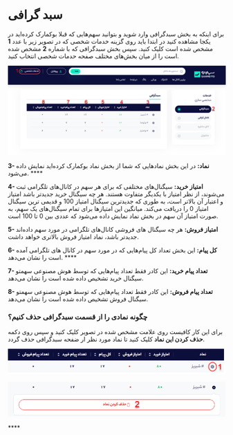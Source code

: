 # سبد گرافی

برای اینکه به بخش سبدگرافی وارد شوید و بتوانید سهم‌هایی که قبلا بوکمارک کرده‌اید در یکجا مشاهده کنید در ابتدا باید روی گزینه خدمات شخصی که در تصویر زیر با عدد **1** مشخص شده است کلیک کنید. سپس بخش سبدگرافی که با شماره **2** مشخص شده است  را از میان بخش‌های مختلف صفحه  حدمات شخصی انتخاب کنید.

![](../.gitbook/assets/sbdgrafy.png)

**3- نماد:** در این بخش نمادهایی که شما از بخش نماد بوکمارک کرده‌اید نمایش داده می‌شود. ****

**4- امتیاز خرید:** سیگنال‌های مختلفی که برای هر سهم در کانال‌های تلگرامی ثبت می‌شوند، از نظر امتیاز با یکدیگر متفاوت هستند. هر چه سیگنال خرید جدیدتر باشد امتیاز و اعتبار آن بالاتر است، به طوری که جدیدترین سیگنال امتیاز 100 و قدیمی ترین سیگنال امتیاز 0 را دریافت می‌کند. میانگین این امتیازها برای تمام سیگنال‌های یک سهم، به صورت امتیاز آن سهم در بخش نماد نمایش داده می‌شود که عددی بین 0 تا 100 است.

**5- امتیاز فروش:** هر چه سیگنال های فروشی کانال‌های تلگرامی در مورد سهم داده‌اند جدیدتر باشد، نماد امتیاز فروش بالاتری خواهد داشت.

**6- کل پیام:** این بخش تعداد کل پیام‌هایی که در مورد سهم در کانال های تلگرامی آمده است را نشان می‌دهد. ****

**7- تعداد پیام خرید:** این کادر فقط تعداد پیام‌هایی که توسط هوش مصنوعی سهمتو سیگنال خرید تشخیص داده شده است را نشان می‌دهد.

**8- تعداد پیام فروش:** این کادر فقط تعداد پیام‌هایی که توسط هوش مصنوعی سهمتو سیگنال فروش تشخیص داده شده است را نشان می‌دهد.

### چگونه نمادی را از قسمت سبدگرافی حذف کنیم؟

برای این کار کافیست روی علامت مشخص شده در تصویر کلیک کنید و سپس روی دکمه **حذف کردن این نماد** کلیک کنید تا نماد مورد نظر ار ضفحه سبدگرافی حذف گردد.

![&#x6A9;&#x644;&#x6CC;&#x6A9; &#x631;&#x648;&#x6CC; &#x639;&#x644;&#x627;&#x645;&#x62A; &#x645;&#x634;&#x62E;&#x635; &#x634;&#x62F;&#x647; &#x62F;&#x631; &#x62A;&#x635;&#x648;&#x6CC;&#x631;](../.gitbook/assets/nmad.png)

![&#x62D;&#x630;&#x641; &#x646;&#x645;&#x627;&#x62F; &#x627;&#x632; &#x642;&#x633;&#x645;&#x62A; &#x633;&#x628;&#x62F;&#x6AF;&#x631;&#x627;&#x641;&#x6CC;](../.gitbook/assets/hthf.png)



\*\*\*\*

